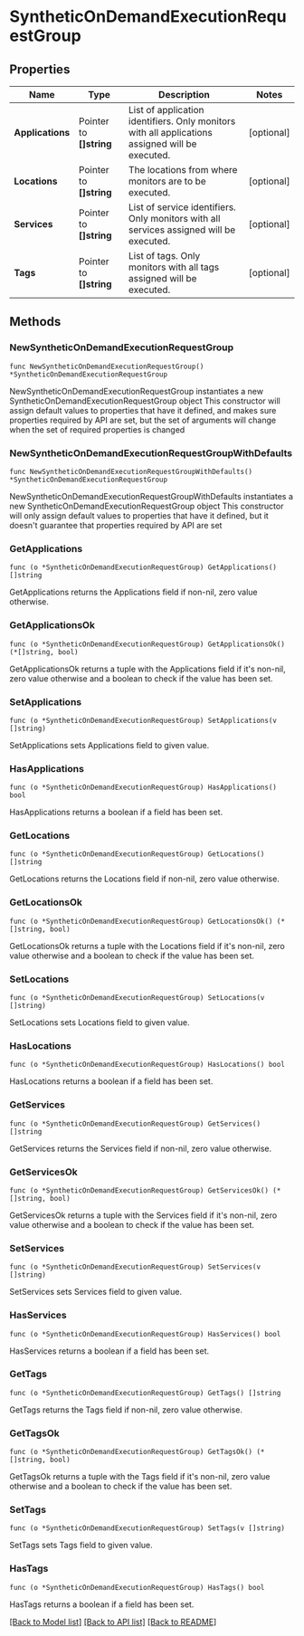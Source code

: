 # SyntheticOnDemandExecutionRequestGroup

## Properties

Name | Type | Description | Notes
------------ | ------------- | ------------- | -------------
**Applications** | Pointer to **[]string** | List of application identifiers. Only monitors with all applications assigned will be executed. | [optional] 
**Locations** | Pointer to **[]string** | The locations from where monitors are to be executed. | [optional] 
**Services** | Pointer to **[]string** | List of service identifiers. Only monitors with all services assigned will be executed. | [optional] 
**Tags** | Pointer to **[]string** | List of tags. Only monitors with all tags assigned will be executed. | [optional] 

## Methods

### NewSyntheticOnDemandExecutionRequestGroup

`func NewSyntheticOnDemandExecutionRequestGroup() *SyntheticOnDemandExecutionRequestGroup`

NewSyntheticOnDemandExecutionRequestGroup instantiates a new SyntheticOnDemandExecutionRequestGroup object
This constructor will assign default values to properties that have it defined,
and makes sure properties required by API are set, but the set of arguments
will change when the set of required properties is changed

### NewSyntheticOnDemandExecutionRequestGroupWithDefaults

`func NewSyntheticOnDemandExecutionRequestGroupWithDefaults() *SyntheticOnDemandExecutionRequestGroup`

NewSyntheticOnDemandExecutionRequestGroupWithDefaults instantiates a new SyntheticOnDemandExecutionRequestGroup object
This constructor will only assign default values to properties that have it defined,
but it doesn't guarantee that properties required by API are set

### GetApplications

`func (o *SyntheticOnDemandExecutionRequestGroup) GetApplications() []string`

GetApplications returns the Applications field if non-nil, zero value otherwise.

### GetApplicationsOk

`func (o *SyntheticOnDemandExecutionRequestGroup) GetApplicationsOk() (*[]string, bool)`

GetApplicationsOk returns a tuple with the Applications field if it's non-nil, zero value otherwise
and a boolean to check if the value has been set.

### SetApplications

`func (o *SyntheticOnDemandExecutionRequestGroup) SetApplications(v []string)`

SetApplications sets Applications field to given value.

### HasApplications

`func (o *SyntheticOnDemandExecutionRequestGroup) HasApplications() bool`

HasApplications returns a boolean if a field has been set.

### GetLocations

`func (o *SyntheticOnDemandExecutionRequestGroup) GetLocations() []string`

GetLocations returns the Locations field if non-nil, zero value otherwise.

### GetLocationsOk

`func (o *SyntheticOnDemandExecutionRequestGroup) GetLocationsOk() (*[]string, bool)`

GetLocationsOk returns a tuple with the Locations field if it's non-nil, zero value otherwise
and a boolean to check if the value has been set.

### SetLocations

`func (o *SyntheticOnDemandExecutionRequestGroup) SetLocations(v []string)`

SetLocations sets Locations field to given value.

### HasLocations

`func (o *SyntheticOnDemandExecutionRequestGroup) HasLocations() bool`

HasLocations returns a boolean if a field has been set.

### GetServices

`func (o *SyntheticOnDemandExecutionRequestGroup) GetServices() []string`

GetServices returns the Services field if non-nil, zero value otherwise.

### GetServicesOk

`func (o *SyntheticOnDemandExecutionRequestGroup) GetServicesOk() (*[]string, bool)`

GetServicesOk returns a tuple with the Services field if it's non-nil, zero value otherwise
and a boolean to check if the value has been set.

### SetServices

`func (o *SyntheticOnDemandExecutionRequestGroup) SetServices(v []string)`

SetServices sets Services field to given value.

### HasServices

`func (o *SyntheticOnDemandExecutionRequestGroup) HasServices() bool`

HasServices returns a boolean if a field has been set.

### GetTags

`func (o *SyntheticOnDemandExecutionRequestGroup) GetTags() []string`

GetTags returns the Tags field if non-nil, zero value otherwise.

### GetTagsOk

`func (o *SyntheticOnDemandExecutionRequestGroup) GetTagsOk() (*[]string, bool)`

GetTagsOk returns a tuple with the Tags field if it's non-nil, zero value otherwise
and a boolean to check if the value has been set.

### SetTags

`func (o *SyntheticOnDemandExecutionRequestGroup) SetTags(v []string)`

SetTags sets Tags field to given value.

### HasTags

`func (o *SyntheticOnDemandExecutionRequestGroup) HasTags() bool`

HasTags returns a boolean if a field has been set.


[[Back to Model list]](../README.md#documentation-for-models) [[Back to API list]](../README.md#documentation-for-api-endpoints) [[Back to README]](../README.md)


